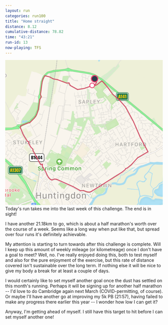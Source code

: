 ```yaml
---
layout: run
categories: run100
title: "Home straight"
distance: 8.12
cumulative-distance: 78.82
time: "43:21"
run-id: 13
now-playing: TFS
---
```


![A map from Fitbit of my run](/assets/images/2020-10-10/fitbit-map.png)
Today's run takes me into the last week of this challenge. The end is in sight!

I have another 21.18km to go, which is about a half marathon's worth over the course of a week. Seems like a long way when put like that, but spread over four runs it's definitely achievable.

My attention is starting to turn towards after this challenge is complete. Will I keep up this amount of weekly mileage (or kilometreage) once I don't have a goal to meet? Well, no. I've really enjoyed doing this, both to test myself and also for the pure enjoyment of the exercise, but this rate of distance covered isn't sustainable over the long term. If nothing else it will be nice to give my body a break for at least a couple of days.

I would certainly like to set myself another goal once the dust has settled on this month's running. Perhaps it will be signing up for another half marathon -- I'd love to do Cambridge again next March (COVID-permitting, of course). Or maybe I'll have another go at improving my 5k PB (21:57), having failed to make any progress there earlier this year -- I wonder how low I can get it?

Anyway, I'm getting ahead of myself. I still have this target to hit before I can set myself another one!